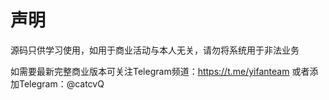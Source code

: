 # 声明
源码只供学习使用，如用于商业活动与本人无关，请勿将系统用于非法业务

如需要最新完整商业版本可关注Telegram频道：https://t.me/yifanteam 或者添加Telegram：@catcvQ
